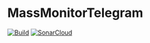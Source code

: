 # MassMonitorTelegram

[![Build](https://github.com/realAP/massmonitor/actions/workflows/package.yml/badge.svg)](https://github.com/realAP/massmonitor/actions/workflows/package.yml)
[![SonarCloud](https://sonarcloud.io/images/project_badges/sonarcloud-orange.svg)](https://sonarcloud.io/summary/new_code?id=realAP_massmonitor)